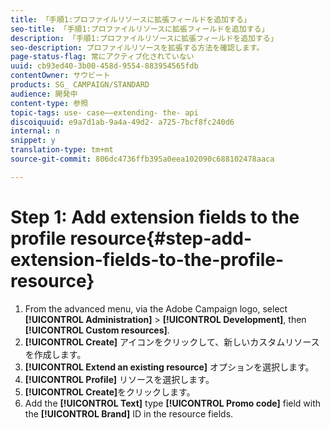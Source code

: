 ```yaml
---
title: 「手順1:プロファイルリソースに拡張フィールドを追加する」
seo-title: 「手順1:プロファイルリソースに拡張フィールドを追加する」
description: 「手順1:プロファイルリソースに拡張フィールドを追加する」
seo-description: プロファイルリソースを拡張する方法を確認します。
page-status-flag: 常にアクティブ化されていない
uuid: cb93ed40-3b00-458d-9554-883954565fdb
contentOwner: サウビート
products: SG_ CAMPAIGN/STANDARD
audience: 開発中
content-type: 参照
topic-tags: use- case——extending- the- api
discoiquuid: e9a7d1ab-9a4a-49d2- a725-7bcf8fc240d6
internal: n
snippet: y
translation-type: tm+mt
source-git-commit: 806dc4736ffb395a0eea102090c688102478aaca

---
```



# Step 1: Add extension fields to the profile resource{#step-add-extension-fields-to-the-profile-resource}

1. From the advanced menu, via the Adobe Campaign logo, select **[!UICONTROL Administration]** &gt; **[!UICONTROL Development]**, then **[!UICONTROL Custom resources]**.
1. **[!UICONTROL Create]** アイコンをクリックして、新しいカスタムリソースを作成します。
1. **[!UICONTROL Extend an existing resource]** オプションを選択します。
1. **[!UICONTROL Profile]** リソースを選択します。
1. **[!UICONTROL Create]**&#x200B;をクリックします。
1. Add the **[!UICONTROL Text]** type **[!UICONTROL Promo code]** field with the **[!UICONTROL Brand]** ID in the resource fields.

